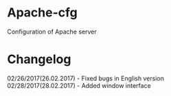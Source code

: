 # Apache-cfg
Configuration of Apache server

# Changelog
02/26/2017(26.02.2017) - Fixed bugs in English version
02/28/2017(28.02.2017) - Added window interface
